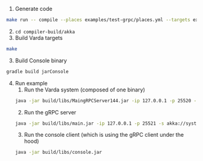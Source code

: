 1. Generate code
```bash
make run -- compile --places examples/test-grpc/places.yml --targets examples/test-grpc/targets.yml --filename examples/test-grpc/test.spec --impl examples/test-grpc/test.impl --provenance 0
```
2. ```cd compiler-build/akka```
2. Build Varda targets
```bash
make
```
3. Build Console binary 
```bash
gradle build jarConsole
```
4. Run example
    1. Run the Varda system (composed of one binary)
    ```bash
    java -jar build/libs/MaingRPCServer144.jar -ip 127.0.0.1 -p 25520 -s akka://systemProject_name@127.0.0.1:25520 -l 8080 -vp placeB 
    ```
    2. Run the gRPC server
    ```bash
    java -jar build/libs/main.jar -ip 127.0.0.1 -p 25521 -s akka://systemProject_name@127.0.0.1:25520 -l 8080 -vp placeB 
    ```
    3. Run the console client (which is using the gRPC client under the hood)
    ```bash
    java -jar build/libs/console.jar
    ```
